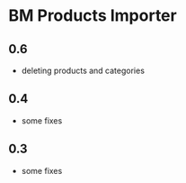 BM Products Importer
====================================

0.6
-----
- deleting products and categories

0.4
-----
- some fixes

0.3
-----
- some fixes
